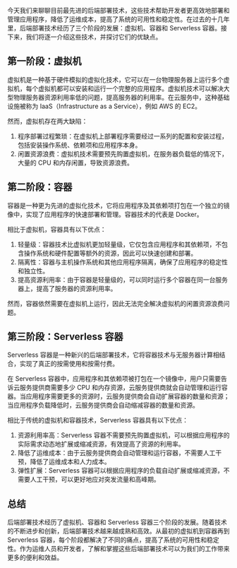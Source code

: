今天我们来聊聊目前最先进的后端部署技术，这些技术帮助开发者更高效地部署和管理应用程序，降低了运维成本，提高了系统的可用性和稳定性。在过去的十几年里，后端部署技术经历了三个阶段的发展：虚拟机、容器和 Serverless 容器。接下来，我们将逐一介绍这些技术，并探讨它们的优缺点。

## 第一阶段：虚拟机

虚拟机是一种基于硬件模拟的虚拟化技术，它可以在一台物理服务器上运行多个虚拟机，每个虚拟机都可以安装和运行一个完整的应用程序。虚拟机技术可以解决大型物理服务器资源利用率低的问题，提高服务器的利用率。在云服务中，这种基础设施被称为 IaaS（Infrastructure as a Service），例如 AWS 的 EC2。

然而，虚拟机存在两大缺陷：

1. 程序部署过程繁琐：在虚拟机上部署程序需要经过一系列的配置和安装过程，包括安装操作系统、依赖项和应用程序本身。
2. 闲置资源浪费：虚拟机技术需要预先购置虚拟机，在服务器负载低的情况下，大量的 CPU 和内存闲置，导致资源浪费。

## 第二阶段：容器

容器是一种更为先进的虚拟化技术，它将应用程序及其依赖项打包在一个独立的镜像中，实现了应用程序的快速部署和管理。容器技术的代表是 Docker。

相比于虚拟机，容器具有以下优点：

1. 轻量级：容器技术比虚拟机更加轻量级，它仅包含应用程序和其依赖项，不包含操作系统和硬件配置等额外的资源，因此可以快速创建和部署。
2. 隔离性：容器与主机操作系统和其他应用程序隔离，确保了应用程序的稳定性和独立性。
3. 提高资源利用率：由于容器是轻量级的，可以同时运行多个容器在同一台服务器上，提高了服务器的资源利用率。

然而，容器依然需要在虚拟机上运行，因此无法完全解决虚拟机的闲置资源浪费问题。

## 第三阶段：Serverless 容器

Serverless 容器是一种新兴的后端部署技术，它将容器技术与无服务器计算相结合，实现了真正的按需使用和按需付费。

在 Serverless 容器中，应用程序和其依赖项被打包在一个镜像中，用户只需要告诉云服务提供商需要多少 CPU 和内存资源，云服务提供商就会自动管理和运行容器。当应用程序需要更多的资源时，云服务提供商会自动扩展容器的数量和资源；当应用程序负载降低时，云服务提供商会自动缩减容器的数量和资源。

相比于传统的虚拟机和容器技术，Serverless 容器具有以下优点：

1. 资源利用率高：Serverless 容器不需要预先购置虚拟机，可以根据应用程序的实际需求动态地扩展或缩减资源，有效提高了资源的利用率。
2. 降低了运维成本：由于云服务提供商会自动管理和运行容器，不需要人工干预，降低了运维成本和人力成本。
3. 弹性扩展：Serverless 容器可以根据应用程序的负载自动扩展或缩减资源，不需要人工干预，可以更好地应对突发流量和高峰期。

## 总结

后端部署技术经历了虚拟机、容器和 Serverless 容器三个阶段的发展。随着技术的不断进步和创新，后端部署技术越来越成熟和高效。从最初的虚拟机到容器再到 Serverless 容器，每个阶段都解决了不同的痛点，提高了系统的可用性和稳定性。作为运维人员和开发者，了解和掌握这些后端部署技术可以为我们的工作带来更多的便利和效益。